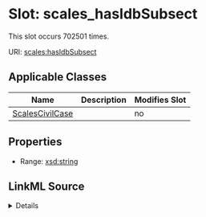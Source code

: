 

# Slot: scales_hasIdbSubsect




This slot occurs 702501 times.


URI: [scales:hasIdbSubsect](http://schemas.scales-okn.org/rdf/scales#hasIdbSubsect)



<!-- no inheritance hierarchy -->





## Applicable Classes

| Name | Description | Modifies Slot |
| --- | --- | --- |
| [ScalesCivilCase](../classes/ScalesCivilCase.md) |  |  no  |







## Properties

* Range: [xsd:string](http://www.w3.org/2001/XMLSchema#string)







## LinkML Source

<details>

```yaml
name: scales_hasIdbSubsect
from_schema: okns:scales-kg
rank: 1000
slot_uri: scales:hasIdbSubsect
alias: scales_hasIdbSubsect
domain_of:
- scales_CivilCase
range: string

```
</details>